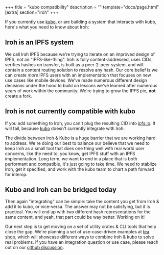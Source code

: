 +++
title = "kubo compatibility"
description = ""
template="docs/page.html"
[extra]
section="iroh"
+++

If you currently use [kubo](https://github.com/ipfs/kubo), or are building a system that interacts with kubo, here's what you need to know about Iroh:

## Iroh is an IPFS system

We call Iroh IPFS because we're trying to iterate on an improved design of IPFS, not an "IPFS-like-thing". Iroh is fully content-addressed, uses CIDs, verifies hashes on transfer, is built as a peer-2-peer system, and will contain a content routing solution to resolve any hash. Our core belief is we can create _more_ IPFS users with an implementation that focuses on new use cases like mobile devices. We've made numerous different design decisions under the hood to build on lessons we've learned after numerous years of work within the community. We're trying to grow the IPFS pie, **not** create a fork.

## Iroh is **not** currently compatible with kubo

If you add something to Iroh, you can't plug the resulting CID into [ipfs.io](https://ipfs.io). It will fail, because [kubo](https://github.com/ipfs/kubo) doesn't currently integrate with Iroh.

The divide between Iroh & Kubo is a huge barrier that we are working hard to address. We're doing our best to balance our believe that we need to keep Iroh as a small tool that does one thing well with real world user concerns, like the need to, you know, get IPFS stuff with an IPFS implementation. Long term, we want to end in a place that is both performant and compatible, it's just going to take time. We need to stablize Iroh, get it specified, and work with the kubo team to chart a path forward for interop.

## Kubo and Iroh can be bridged today

Then again "integrating" can be simple: take the content you get from Iroh & add it to kubo, or vice-versa. The answer may not be satisfying, but it is practical. You will end up with two different hash representations for the same content, and yeah, that part could be way better. Working on it!

Our next step is to get moving on a set of utility crates & CLI tools that help close the gap. We're planning a set of use-case-driven examples at [tea shop](https://github.com/n0-computer/tea-shop), which will showcase different ways to combine Iroh & kubo to solve real problems. If you have an integration question or use case, please reach out on our [github discussion](https://github.com/n0-computer/iroh/discussions).


